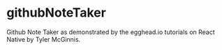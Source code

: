 # githubNoteTaker

Github Note Taker as demonstrated by the egghead.io tutorials on React Native by Tyler McGinnis.
